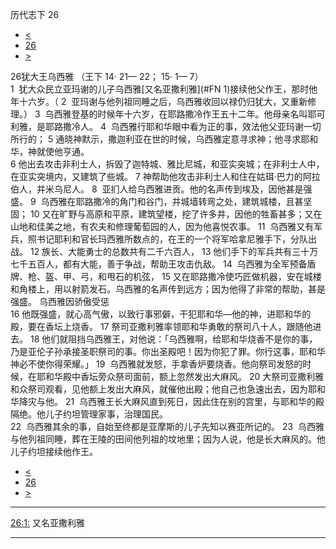 ﻿





 历代志下 26




* [<](bible/2CH25.md)
* [26](bible/2CH.md)
* [>](bible/2CH27.md)



 
26犹大王乌西雅 （王下
14·
21—
22；
15·
1—
7）  
1  犹大众民立亚玛谢的儿子乌西雅[又名亚撒利雅](#FN
1)接续他父作王，那时他年十六岁。（ 
2  亚玛谢与他列祖同睡之后，乌西雅收回以禄仍归犹大，又重新修理。） 
3  乌西雅登基的时候年十六岁，在耶路撒冷作王五十二年。他母亲名叫耶可利雅，是耶路撒冷人。 
4  乌西雅行耶和华眼中看为正的事，效法他父亚玛谢一切所行的； 
5 通晓神默示，撒迦利亚在世的时候，乌西雅定意寻求神；他寻求耶和华，神就使他亨通。  
6 他出去攻击非利士人，拆毁了迦特城、雅比尼城，和亚实突城；在非利士人中，在亚实突境内，又建筑了些城。 
7 神帮助他攻击非利士人和住在姑珥·巴力的阿拉伯人，并米乌尼人。 
8  亚扪人给乌西雅进贡。他的名声传到埃及，因他甚是强盛。 
9  乌西雅在耶路撒冷的角门和谷门，并城墙转弯之处，建筑城楼，且甚坚固； 
10 又在旷野与高原和平原，建筑望楼，挖了许多井，因他的牲畜甚多；又在山地和佳美之地，有农夫和修理葡萄园的人，因为他喜悦农事。 
11  乌西雅又有军兵，照书记耶利和官长玛西雅所数点的，在王的一个将军哈拿尼雅手下，分队出战。 
12 族长、大能勇士的总数共有二千六百人， 
13 他们手下的军兵共有三十万七千五百人，都有大能，善于争战，帮助王攻击仇敌。 
14  乌西雅为全军预备盾牌、枪、盔、甲、弓，和甩石的机弦， 
15 又在耶路撒冷使巧匠做机器，安在城楼和角楼上，用以射箭发石。乌西雅的名声传到远方；因为他得了非常的帮助，甚是强盛。 乌西雅因骄傲受惩  
16 他既强盛，就心高气傲，以致行事邪僻，干犯耶和华—他的神，进耶和华的殿，要在香坛上烧香。 
17 祭司亚撒利雅率领耶和华勇敢的祭司八十人，跟随他进去。 
18 他们就阻挡乌西雅王，对他说：「乌西雅啊，给耶和华烧香不是你的事，乃是亚伦子孙承接圣职祭司的事。你出圣殿吧！因为你犯了罪。你行这事，耶和华神必不使你得荣耀。」 
19  乌西雅就发怒，手拿香炉要烧香。他向祭司发怒的时候，在耶和华殿中香坛旁众祭司面前，额上忽然发出大麻风。 
20 大祭司亚撒利雅和众祭司观看，见他额上发出大麻风，就催他出殿；他自己也急速出去，因为耶和华降灾与他。 
21  乌西雅王长大麻风直到死日，因此住在别的宫里，与耶和华的殿隔绝。他儿子约坦管理家事，治理国民。  
22  乌西雅其余的事，自始至终都是亚摩斯的儿子先知以赛亚所记的。 
23  乌西雅与他列祖同睡，葬在王陵的田间他列祖的坟地里；因为人说，他是长大麻风的。他儿子约坦接续他作王。 
* [<](bible/2CH25.md)
* [26](bible/2CH.md)
* [>](bible/2CH27.md)





---


[26:1:](#V1)
又名亚撒利雅




---









